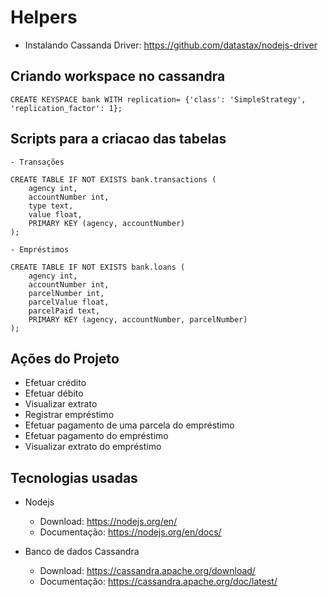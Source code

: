 
# Helpers

- Instalando Cassanda Driver: <https://github.com/datastax/nodejs-driver>

## Criando workspace no cassandra

    CREATE KEYSPACE bank WITH replication= {'class': 'SimpleStrategy', 'replication_factor': 1};

## Scripts para a criacao das tabelas

    - Transações

    CREATE TABLE IF NOT EXISTS bank.transactions (
        agency int,
        accountNumber int,
        type text,
        value float,
        PRIMARY KEY (agency, accountNumber)
    );

    - Empréstimos

    CREATE TABLE IF NOT EXISTS bank.loans (
        agency int,
        accountNumber int,
        parcelNumber int,
        parcelValue float,
        parcelPaid text,    
        PRIMARY KEY (agency, accountNumber, parcelNumber)
    );

## Ações do Projeto

- Efetuar crédito
- Efetuar débito
- Visualizar extrato
- Registrar empréstimo
- Efetuar pagamento de uma parcela do empréstimo
- Efetuar pagamento do empréstimo
- Visualizar extrato do empréstimo

## Tecnologias usadas

- Nodejs
  - Download: <https://nodejs.org/en/>
  - Documentação: <https://nodejs.org/en/docs/>

- Banco de dados Cassandra
  - Download: <https://cassandra.apache.org/download/>
  - Documentação: <https://cassandra.apache.org/doc/latest/>
